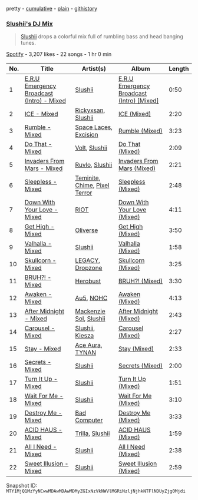 pretty - [cumulative](/playlists/cumulative/37i9dQZF1DWTA9xrja5XU1.md) - [plain](/playlists/plain/37i9dQZF1DWTA9xrja5XU1) - [githistory](https://github.githistory.xyz/mackorone/spotify-playlist-archive/blob/main/playlists/plain/37i9dQZF1DWTA9xrja5XU1)

### [Slushii's DJ Mix](https://open.spotify.com/playlist/37i9dQZF1DWTA9xrja5XU1)

> <a href="spotify:artist:41rVuRHYAiH7ltBTHVR9We">Slushii</a> drops a colorful mix full of rumbling bass and head banging tunes.

[Spotify](https://open.spotify.com/user/spotify) - 3,207 likes - 22 songs - 1 hr 0 min

| No. | Title | Artist(s) | Album | Length |
|---|---|---|---|---|
| 1 | [E.R.U Emergency Broadcast \(Intro\) \- Mixed](https://open.spotify.com/track/0vmZyTqI5J3PLwyU5r7ys5) | [Slushii](https://open.spotify.com/artist/41rVuRHYAiH7ltBTHVR9We) | [E.R.U Emergency Broadcast \(Intro\) \[Mixed\]](https://open.spotify.com/album/6PuN7QYrTOidlqolwMKjHv) | 0:50 |
| 2 | [ICE \- Mixed](https://open.spotify.com/track/2jnHWiG4e1SMhvRUIkpAB3) | [Rickyxsan](https://open.spotify.com/artist/0lqxqV3IhQXO5czq1d0ZfJ), [Slushii](https://open.spotify.com/artist/41rVuRHYAiH7ltBTHVR9We) | [ICE \(Mixed\)](https://open.spotify.com/album/2J6Uvbe4WcQwAuWfqfnqMI) | 2:20 |
| 3 | [Rumble \- Mixed](https://open.spotify.com/track/6ap9zLTT2jqcLbqrZZ20u8) | [Space Laces](https://open.spotify.com/artist/37PZXblQTqpEWGdjctNcGP), [Excision](https://open.spotify.com/artist/5FKchcZpQOkqFvXBj1aCvb) | [Rumble \(Mixed\)](https://open.spotify.com/album/1RNiVKtGHBQ2WjRINcHoU1) | 3:23 |
| 4 | [Do That \- Mixed](https://open.spotify.com/track/4YBo1LUxdo3XLrtIxru4sh) | [Volt](https://open.spotify.com/artist/1egnc7bfuijfn2K4yGqOCC), [Slushii](https://open.spotify.com/artist/41rVuRHYAiH7ltBTHVR9We) | [Do That \(Mixed\)](https://open.spotify.com/album/3jg8IFS92G7rk9qsp2Dbq3) | 2:09 |
| 5 | [Invaders From Mars \- Mixed](https://open.spotify.com/track/7a0e9QLJe5UPBejgpBKMSA) | [Ruvlo](https://open.spotify.com/artist/3nqbWR5FC0RSkS9kK1aalW), [Slushii](https://open.spotify.com/artist/41rVuRHYAiH7ltBTHVR9We) | [Invaders From Mars \(Mixed\)](https://open.spotify.com/album/3PhzFJV2WuLcPRi1sWR9xp) | 2:21 |
| 6 | [Sleepless \- Mixed](https://open.spotify.com/track/4kdWGjrqKMwHMZRJs9doBZ) | [Teminite](https://open.spotify.com/artist/5EEuae5uigQnwgYCl0s8EF), [Chime](https://open.spotify.com/artist/3hMTYaexWgGkXqvbkt6EIS), [Pixel Terror](https://open.spotify.com/artist/3DajvNySJjylWpCSeXefFm) | [Sleepless \(Mixed\)](https://open.spotify.com/album/3a5tOPhUAi16pGnALPlxcG) | 2:48 |
| 7 | [Down With Your Love \- Mixed](https://open.spotify.com/track/0SuqkRzgOgSHg49h54dHSy) | [RIOT](https://open.spotify.com/artist/0qPGd8tOMHlFZt8EA1uLFY) | [Down With Your Love \(Mixed\)](https://open.spotify.com/album/2bPCEn1HZRIFiiMM11rMaT) | 4:11 |
| 8 | [Get High \- Mixed](https://open.spotify.com/track/3HZlVrZ1FMZIsh9eDaQUh3) | [Oliverse](https://open.spotify.com/artist/3fFMSweDNwFGyHcxjN7MWp) | [Get High \(Mixed\)](https://open.spotify.com/album/254f9IKSO07r5kOHlL60Ph) | 3:50 |
| 9 | [Valhalla \- Mixed](https://open.spotify.com/track/1xdG92vn1xsTlkokUrpG1L) | [Slushii](https://open.spotify.com/artist/41rVuRHYAiH7ltBTHVR9We) | [Valhalla \(Mixed\)](https://open.spotify.com/album/6KYAMSP7fXMJCh69USai85) | 1:58 |
| 10 | [Skullcorn \- Mixed](https://open.spotify.com/track/4JXyI876cmaYZScd1hRFyy) | [LEGACY](https://open.spotify.com/artist/6PDOhuTlQgb9jWwkZ3YwM5), [Dropzone](https://open.spotify.com/artist/5OVzPiR1Oyl2n0U0F7tetU) | [Skullcorn \(Mixed\)](https://open.spotify.com/album/3vqilky7CZuPsP7Nwcknpw) | 3:25 |
| 11 | [BRUH?! \- Mixed](https://open.spotify.com/track/4Sbs1l0XByp0yVaDdZzE3j) | [Herobust](https://open.spotify.com/artist/43tAs3kRWvyu1B7eZOv2pp) | [BRUH?! \(Mixed\)](https://open.spotify.com/album/5BhKZZ2BmVTO5RrBy0ijcz) | 3:30 |
| 12 | [Awaken \- Mixed](https://open.spotify.com/track/6mEGcUD3ercW0U10hzqr7n) | [Au5](https://open.spotify.com/artist/40WIa01eubnEVkxUHeDZyF), [NOHC](https://open.spotify.com/artist/4UkPjMAJX3pG27D7uaubXG) | [Awaken \(Mixed\)](https://open.spotify.com/album/1dMKx8hLTmiTEtQRKjskI5) | 4:13 |
| 13 | [After Midnight \- Mixed](https://open.spotify.com/track/4QcoAJBs6e2nKTy2Z34Q2q) | [Mackenzie Sol](https://open.spotify.com/artist/3E9DITocLFcvQi0v56uhYA), [Slushii](https://open.spotify.com/artist/41rVuRHYAiH7ltBTHVR9We) | [After Midnight \(Mixed\)](https://open.spotify.com/album/3oq4gvfAZjuN80t6aEyUp3) | 2:43 |
| 14 | [Carousel \- Mixed](https://open.spotify.com/track/2Qp8B3LZCKxiBxqdspFOEz) | [Slushii](https://open.spotify.com/artist/41rVuRHYAiH7ltBTHVR9We), [Kiesza](https://open.spotify.com/artist/4zxvC7CRGvggq9EWXOpwAo) | [Carousel \(Mixed\)](https://open.spotify.com/album/2ZYIOHu2GopJ8WIvvXKr8Q) | 2:27 |
| 15 | [Stay \- Mixed](https://open.spotify.com/track/64OJZvkMDPlgoJPytHzI0C) | [Ace Aura](https://open.spotify.com/artist/5o2KBzYUFierWmBhSemAhq), [TYNAN](https://open.spotify.com/artist/5oiSxivTCIoOk5UlMSwzWM) | [Stay \(Mixed\)](https://open.spotify.com/album/6FJK8YRwkgNN72OHDijWRG) | 2:33 |
| 16 | [Secrets \- Mixed](https://open.spotify.com/track/19eNfQcmU4lJYDywwpw4DL) | [Slushii](https://open.spotify.com/artist/41rVuRHYAiH7ltBTHVR9We) | [Secrets \(Mixed\)](https://open.spotify.com/album/6nZxXtAqCwJsOJnaPcDmLs) | 2:00 |
| 17 | [Turn It Up \- Mixed](https://open.spotify.com/track/1uBqhcGwaIXzU23ELmckrT) | [Slushii](https://open.spotify.com/artist/41rVuRHYAiH7ltBTHVR9We) | [Turn It Up \(Mixed\)](https://open.spotify.com/album/2FAGrIAFIyszdcme4nIKgg) | 1:51 |
| 18 | [Wait For Me \- Mixed](https://open.spotify.com/track/3xD7xEqlznAYrWWfqSt4fx) | [Slushii](https://open.spotify.com/artist/41rVuRHYAiH7ltBTHVR9We) | [Wait For Me \(Mixed\)](https://open.spotify.com/album/6dOK4nHrcoxo7VisApG4wh) | 3:10 |
| 19 | [Destroy Me \- Mixed](https://open.spotify.com/track/255kBLQo2g5rXiiEJdXJAO) | [Bad Computer](https://open.spotify.com/artist/7uGeDBa1LJ7T1X4fpl8mwk) | [Destroy Me \(Mixed\)](https://open.spotify.com/album/2DyuQ0Fn1R2EXGMk31fm6Q) | 3:33 |
| 20 | [ACID HAUS \- Mixed](https://open.spotify.com/track/5gWrUMsO67j2bmKl7o5Xu2) | [Trilla](https://open.spotify.com/artist/1lBPeEj4su1YhsDP07mglp), [Slushii](https://open.spotify.com/artist/41rVuRHYAiH7ltBTHVR9We) | [ACID HAUS \(Mixed\)](https://open.spotify.com/album/36Ixi1YS1FKWdcGIF89otx) | 1:59 |
| 21 | [All I Need \- Mixed](https://open.spotify.com/track/7unSiaNJeb0ERu9cMnqUGv) | [Slushii](https://open.spotify.com/artist/41rVuRHYAiH7ltBTHVR9We) | [All I Need \(Mixed\)](https://open.spotify.com/album/14ex7NWmYTZedA9VSEWi6c) | 2:38 |
| 22 | [Sweet Illusion \- Mixed](https://open.spotify.com/track/2VHg152omQ65DyQigrxWwd) | [Slushii](https://open.spotify.com/artist/41rVuRHYAiH7ltBTHVR9We) | [Sweet Illusion \(Mixed\)](https://open.spotify.com/album/09RC6h4C1PiMCA6WSJz55O) | 2:59 |

Snapshot ID: `MTY1MjQ1MzYyNCwwMDAwMDAwMDMyZGIxNzVkNWVlMGRiNzljNjhkNTFlNDUyZjg0Mjdi`
